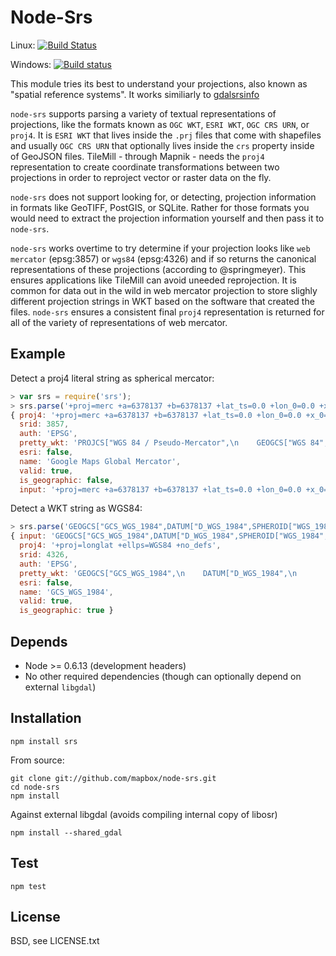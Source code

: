 # Node-Srs


Linux: [![Build Status](https://secure.travis-ci.org/mapbox/node-srs.png)](http://travis-ci.org/mapbox/node-srs)

Windows: [![Build status](https://ci.appveyor.com/api/projects/status/m0qrfj79nbsoe5gb)](https://ci.appveyor.com/project/springmeyer/node-srs)

This module tries its best to understand your projections, also known as "spatial reference systems". It works similiarly to [gdalsrsinfo](http://www.gdal.org/gdalsrsinfo.html)
  
`node-srs` supports parsing a variety of textual representations of projections, like the formats known as `OGC WKT`, `ESRI WKT`, `OGC CRS URN`, or `proj4`. It is `ESRI WKT` that lives inside the `.prj` files that come with shapefiles and usually `OGC CRS URN` that optionally lives inside the `crs` property inside of GeoJSON files. TileMill - through Mapnik - needs the `proj4` representation to create coordinate transformations between two projections in order to reproject vector or raster data on the fly.

`node-srs` does not support looking for, or detecting, projection information in formats like GeoTIFF, PostGIS, or SQLite. Rather for those formats you would need to extract the projection information yourself and then pass it to `node-srs`.

`node-srs` works overtime to try determine if your projection looks like `web mercator` (epsg:3857) or `wgs84` (epsg:4326) and if so returns the canonical representations of these projections (according to @springmeyer). This ensures applications like TileMill can avoid uneeded reprojection. It is common for data out in the wild in web mercator projection to store slighly different projection strings in WKT based on the software that created the files. `node-srs` ensures a consistent final `proj4` representation is returned for all of the variety of representations of web mercator.

## Example

Detect a proj4 literal string as spherical mercator:

```js
> var srs = require('srs');
> srs.parse('+proj=merc +a=6378137 +b=6378137 +lat_ts=0.0 +lon_0=0.0 +x_0=0.0 +y_0=0 +k=1.0 +units=m +nadgrids=@null +wktext  +no_defs')
{ proj4: '+proj=merc +a=6378137 +b=6378137 +lat_ts=0.0 +lon_0=0.0 +x_0=0.0 +y_0=0.0 +k=1.0 +units=m +nadgrids=@null +wktext +no_defs +over',
  srid: 3857,
  auth: 'EPSG',
  pretty_wkt: 'PROJCS["WGS 84 / Pseudo-Mercator",\n    GEOGCS["WGS 84",\n        DATUM["WGS_1984",\n            SPHEROID["WGS 84",6378137,298.257223563,\n                AUTHORITY["EPSG","7030"]],\n            AUTHORITY["EPSG","6326"]],\n        PRIMEM["Greenwich",0,\n            AUTHORITY["EPSG","8901"]],\n        UNIT["degree",0.0174532925199433,\n            AUTHORITY["EPSG","9122"]],\n        AUTHORITY["EPSG","4326"]],\n    UNIT["metre",1,\n        AUTHORITY["EPSG","9001"]],\n    PROJECTION["Mercator_1SP"],\n    PARAMETER["central_meridian",0],\n    PARAMETER["scale_factor",1],\n    PARAMETER["false_easting",0],\n    PARAMETER["false_northing",0],\n    EXTENSION["PROJ4","+proj=merc +a=6378137 +b=6378137 +lat_ts=0.0 +lon_0=0.0 +x_0=0.0 +y_0=0 +k=1.0 +units=m +nadgrids=@null +wktext  +no_defs"],\n    AUTHORITY["EPSG","3857"],\n    AXIS["X",EAST],\n    AXIS["Y",NORTH]]',
  esri: false,
  name: 'Google Maps Global Mercator',
  valid: true,
  is_geographic: false,
  input: '+proj=merc +a=6378137 +b=6378137 +lat_ts=0.0 +lon_0=0.0 +x_0=0.0 +y_0=0 +k=1.0 +units=m +nadgrids=@null +wktext  +no_defs' }
```

Detect a WKT string as WGS84:

```js
> srs.parse('GEOGCS["GCS_WGS_1984",DATUM["D_WGS_1984",SPHEROID["WGS_1984",6378137,298.257223563]],PRIMEM["Greenwich",0],UNIT["Degree",0.017453292519943295]]')
{ input: 'GEOGCS["GCS_WGS_1984",DATUM["D_WGS_1984",SPHEROID["WGS_1984",6378137,298.257223563]],PRIMEM["Greenwich",0],UNIT["Degree",0.017453292519943295]]',
  proj4: '+proj=longlat +ellps=WGS84 +no_defs',
  srid: 4326,
  auth: 'EPSG',
  pretty_wkt: 'GEOGCS["GCS_WGS_1984",\n    DATUM["D_WGS_1984",\n        SPHEROID["WGS_1984",6378137,298.257223563]],\n    PRIMEM["Greenwich",0],\n    UNIT["Degree",0.017453292519943295],\n    AUTHORITY["EPSG","4326"]]',
  esri: false,
  name: 'GCS_WGS_1984',
  valid: true,
  is_geographic: true }
```

## Depends

 - Node >= 0.6.13 (development headers)
 - No other required dependencies (though can optionally depend on external `libgdal`)

## Installation

    npm install srs

From source:

    git clone git://github.com/mapbox/node-srs.git
    cd node-srs
    npm install

Against external libgdal (avoids compiling internal copy of libosr)

    npm install --shared_gdal

## Test

    npm test

## License

  BSD, see LICENSE.txt
